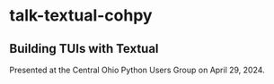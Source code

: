 
# talk-textual-cohpy

## Building TUIs with Textual

Presented at the Central Ohio Python Users Group on April 29, 2024.

